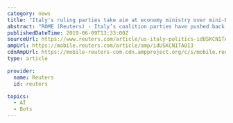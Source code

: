 ```yaml
---
category: news
title: "Italy's ruling parties take aim at economy ministry over mini-BOTs"
abstract: "ROME (Reuters) - Italy’s coalition parties have pushed back against criticism of proposals to issue special government bonds to help pay state debts, highlighting growing tensions within the heart of the cabinet. The so-called “mini-BOT” scheme ..."
publishedDateTime: 2019-06-09T13:33:00Z
sourceUrl: https://www.reuters.com/article/us-italy-politics-idUSKCN1TA0I3
ampUrl: https://mobile.reuters.com/article/amp/idUSKCN1TA0I3
cdnAmpUrl: https://mobile-reuters-com.cdn.ampproject.org/c/s/mobile.reuters.com/article/amp/idUSKCN1TA0I3
type: article

provider:
  name: Reuters
  id: reuters

topics:
  - AI
  - Bots
---
```


